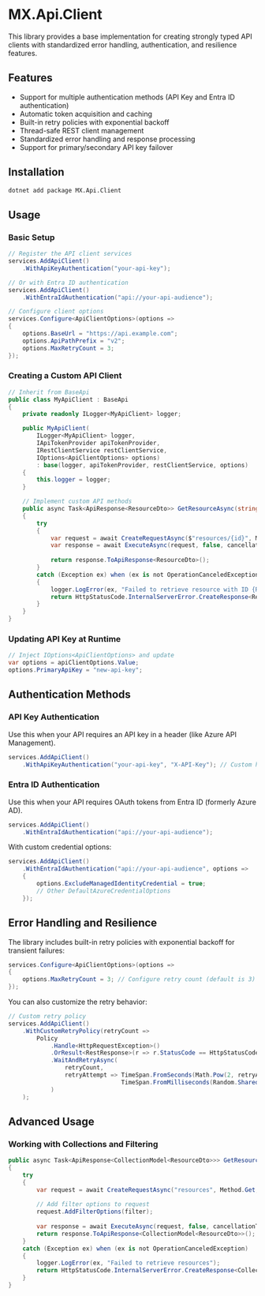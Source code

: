 # MX.Api.Client

This library provides a base implementation for creating strongly typed API clients with standardized error handling, authentication, and resilience features.

## Features

- Support for multiple authentication methods (API Key and Entra ID authentication)
- Automatic token acquisition and caching
- Built-in retry policies with exponential backoff
- Thread-safe REST client management
- Standardized error handling and response processing
- Support for primary/secondary API key failover

## Installation

```bash
dotnet add package MX.Api.Client
```

## Usage

### Basic Setup

```csharp
// Register the API client services
services.AddApiClient()
    .WithApiKeyAuthentication("your-api-key");

// Or with Entra ID authentication
services.AddApiClient()
    .WithEntraIdAuthentication("api://your-api-audience");

// Configure client options
services.Configure<ApiClientOptions>(options =>
{
    options.BaseUrl = "https://api.example.com";
    options.ApiPathPrefix = "v2";
    options.MaxRetryCount = 3;
});
```

### Creating a Custom API Client

```csharp
// Inherit from BaseApi
public class MyApiClient : BaseApi
{
    private readonly ILogger<MyApiClient> logger;

    public MyApiClient(
        ILogger<MyApiClient> logger,
        IApiTokenProvider apiTokenProvider,
        IRestClientService restClientService,
        IOptions<ApiClientOptions> options)
        : base(logger, apiTokenProvider, restClientService, options)
    {
        this.logger = logger;
    }

    // Implement custom API methods
    public async Task<ApiResponse<ResourceDto>> GetResourceAsync(string id, CancellationToken cancellationToken = default)
    {
        try
        {
            var request = await CreateRequestAsync($"resources/{id}", Method.Get, cancellationToken);
            var response = await ExecuteAsync(request, false, cancellationToken);
            
            return response.ToApiResponse<ResourceDto>();
        }
        catch (Exception ex) when (ex is not OperationCanceledException)
        {
            logger.LogError(ex, "Failed to retrieve resource with ID {ResourceId}", id);
            return HttpStatusCode.InternalServerError.CreateResponse<ResourceDto>("An unexpected error occurred");
        }
    }
}
```

### Updating API Key at Runtime

```csharp
// Inject IOptions<ApiClientOptions> and update
var options = apiClientOptions.Value;
options.PrimaryApiKey = "new-api-key";
```

## Authentication Methods

### API Key Authentication

Use this when your API requires an API key in a header (like Azure API Management).

```csharp
services.AddApiClient()
    .WithApiKeyAuthentication("your-api-key", "X-API-Key"); // Custom header name
```

### Entra ID Authentication

Use this when your API requires OAuth tokens from Entra ID (formerly Azure AD).

```csharp
services.AddApiClient()
    .WithEntraIdAuthentication("api://your-api-audience");
```

With custom credential options:

```csharp
services.AddApiClient()
    .WithEntraIdAuthentication("api://your-api-audience", options => 
    {
        options.ExcludeManagedIdentityCredential = true;
        // Other DefaultAzureCredentialOptions
    });
```

## Error Handling and Resilience

The library includes built-in retry policies with exponential backoff for transient failures:

```csharp
services.Configure<ApiClientOptions>(options =>
{
    options.MaxRetryCount = 3; // Configure retry count (default is 3)
});
```

You can also customize the retry behavior:

```csharp
// Custom retry policy
services.AddApiClient()
    .WithCustomRetryPolicy(retryCount => 
        Policy
            .Handle<HttpRequestException>()
            .OrResult<RestResponse>(r => r.StatusCode == HttpStatusCode.TooManyRequests)
            .WaitAndRetryAsync(
                retryCount, 
                retryAttempt => TimeSpan.FromSeconds(Math.Pow(2, retryAttempt)) + 
                                TimeSpan.FromMilliseconds(Random.Shared.Next(0, 1000))
            )
    );
```

## Advanced Usage

### Working with Collections and Filtering

```csharp
public async Task<ApiResponse<CollectionModel<ResourceDto>>> GetResourcesAsync(FilterOptions filter, CancellationToken cancellationToken = default)
{
    try
    {
        var request = await CreateRequestAsync("resources", Method.Get, cancellationToken);
        
        // Add filter options to request
        request.AddFilterOptions(filter);
        
        var response = await ExecuteAsync(request, false, cancellationToken);
        return response.ToApiResponse<CollectionModel<ResourceDto>>();
    }
    catch (Exception ex) when (ex is not OperationCanceledException)
    {
        logger.LogError(ex, "Failed to retrieve resources");
        return HttpStatusCode.InternalServerError.CreateResponse<CollectionModel<ResourceDto>>("An unexpected error occurred");
    }
}
```
